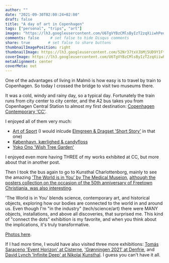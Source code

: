 ```yaml
---
author: ""
date: "2021-09-30T02:00:24+02:00"
draft: false
title: "A day of art in Copenhagen"
tags: ["personal", "trips", "art"]
images: "https://lh3.googleusercontent.com/U6TgVYBzCMlsByIzT2zqXiiwhPed5_7Z2AVYhSTSIAg0hFr8DXVuzfFvqbEonwxSrrs3BylB7JIAhC14yrmcHJV__JWoqcyfVltS49hMXY9f9NoqnALr2YTBQzE_nWBp6fN4mvLsp6o=w1920-h1080"
comments: false     # set false to hide Disqus comments
share: true        # set false to share buttons
thumbnailImagePosition: right
thumbnailImage: https://lh3.googleusercontent.com/52Nr37txVJbMj5UD9Y1Ft3O3ze8w0XCRPzV5-yiJ-dYLOKrDrsywtkN5M2NXAlRGtd0dp4usimUxYrTHAsC4Us4rJl-P1qE6s2ltNntJ1ajy-3Sooum0aYaLUHCmm7MEO_CRHPhIrGQ=w1920-h1080
coverImage: https://lh3.googleusercontent.com/U6TgVYBzCMlsByIzT2zqXiiwhPed5_7Z2AVYhSTSIAg0hFr8DXVuzfFvqbEonwxSrrs3BylB7JIAhC14yrmcHJV__JWoqcyfVltS49hMXY9f9NoqnALr2YTBQzE_nWBp6fN4mvLsp6o=w1920-h1080
metaAlignment: center
coverMeta: out
---
```


One of the advantages of living in Malmö is how easy is to travel by train to Copenhagen. So today I crossed the bridge to visit two museums there.

<!--more-->

It was a cold, windy and rainy day, so a typical day. Fortunately the train runs from city center to city center, and the A2 bus takes you from Copenhagen Central Station to almost my first destination: [Copenhagen Contemporary 'CC'](https://copenhagencontemporary.org/en/exhibitions/).

I enjoyed all of them very much:

* [Art of Sport](https://copenhagencontemporary.org/en/art-of-sport/) (I would inlcude [Elmgreen & Dragset 'Short Story'](https://copenhagencontemporary.org/en/elmgreen-dragset/) in that one)
* [København, kærlighed & candyfloss](https://copenhagencontemporary.org/en/copenhagen-love-candyfloss/)
* [Yoko Ono 'Wish Tree Garden'](https://copenhagencontemporary.org/en/yoko-ono-2/)

I enjoyed even more having THREE of my works exhibited at CC, but more about that in another post.

Then I took the bus again to go to Kunsthal Charlottenborg, mainly to see the amazing ['The World is in You' by The Medical Museion](https://kunsthalcharlottenborg.dk/en/exhibitions/the-world-is-in-you/), [although the posters collection on the occasion of the 50th anniversary of Freetown Christiania, was also interesting](https://kunsthalcharlottenborg.dk/en/exhibitions/christiania-50-years/).

'The World is in You' blends science, contemporary art, and historical objects, exploring how our bodies are connected to the world in and around us. Even though I'm "in the industry" (tech/science/art) there were MANY objects, installations, and above all discoveries, that surprised me. This kind of "connect the dots" exhibition is my favorite, and when you think about the implications, it's truly transformative.

[Photos here](https://photos.app.goo.gl/M1v93iaomuprjQTj9).

If I had more time, I would have also visited three more exhibitions: [Tomás Saraceno 'Event Horizon' at Cisterne](https://frederiksbergmuseerne.dk/en/udstillinger/tomas-saraceno-event-horizon/), ['Grønningen 2021' at Denfrie](https://denfrie.dk/en/exhibition/gronningen-4/), and [David Lynch 'Infinite Deep' at Nikolaj Kunsthal](http://www.nikolajkunsthal.dk/en/udstillinger/infinite-deep). I guess you can't have it all.
